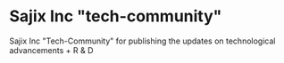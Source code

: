 # Sajix Inc "tech-community"
Sajix Inc "Tech-Community" for publishing the updates on technological advancements + R & D
